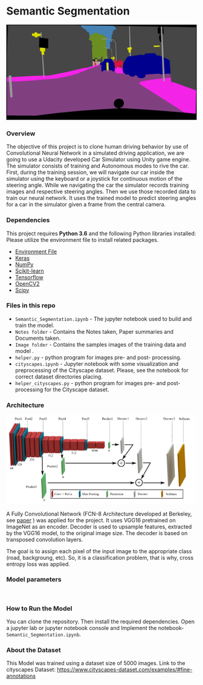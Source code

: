 # Semantic Segmentation

<p align="center">
<img src="https://github.com/akmeraki/Semantic_Segmentation/blob/master/images/frankfurt_000000_000294_gtFine_color.png">
</p>


### Overview
The objective of this project is to clone human driving behavior by use of Convolutional Neural Network in a simulated driving application, we are going to use a Udacity developed Car Simulator using Unity game engine. The simulator consists of training and Autonomous modes to rive the car. First, during the training session, we will navigate our car inside the simulator using the keyboard or a joystick for continuous motion of the steering angle. While we navigating the car the simulator records training images and respective steering angles. Then we use those recorded data to train our neural network. It uses the trained model to predict steering angles for a car in the simulator given a frame from the central camera.


### Dependencies

This project requires **Python 3.6** and the following Python libraries installed:
Please utilize the environment file to install related packages.

- [Environment File](https://github.com/akmeraki/Behavioral-Cloning-Udacity/tree/master/Environment)
- [Keras](https://keras.io/)
- [NumPy](http://www.numpy.org/)
- [Scikit-learn](http://scikit-learn.org/)
- [Tensorflow](https://www.tensorflow.org/)
- [OpenCV2](http://opencv.org/)
- [Scipy](https://www.scipy.org)

### Files in this repo
- `Semantic_Segmentation.ipynb` - The jupyter notebook used to build and train the model.
- `Notes folder` - Contains the Notes taken, Paper summaries and Documents taken.
- `Image folder` - Contains the samples images of the training data and model .
- `helper.py` - python program for images pre- and  post- processing.
- `cityscapes.ipynb` - Jupyter notebook with some visualization and preprocessing of the Cityscape dataset. Please, see the notebook for correct dataset directories placing.
- `helper_cityscapes.py` - python program for images pre- and  post- processing for the Cityscape dataset.

### Architecture
<p align="center">
<img src="https://github.com/akmeraki/Semantic_Segmentation/blob/master/images/fcn_arch_vgg16.png">
</p>

A Fully Convolutional Network (FCN-8 Architecture developed at Berkeley, see [paper](https://people.eecs.berkeley.edu/~jonlong/long_shelhamer_fcn.pdf) ) was applied for the project. It uses VGG16 pretrained on ImageNet as an encoder.
Decoder is used to upsample features, extracted by the VGG16 model, to the original image size. The decoder is based on transposed convolution layers.

The goal is to assign each pixel of the input image to the appropriate class (road, backgroung, etc). So, it is a classification problem, that is why, cross entropy loss was applied.


### Model parameters
<p align="center">
<img src="">
</p>

### How to Run the Model
You can clone the repository. Then install the required dependencies. Open a jupyter lab or jupyter notebook console and Implement the notebook- `Semantic_Segmentation.ipynb`.


### About the Dataset
This Model was trained using a dataset size of 5000 images.
Link to the cityscapes Dataset: https://www.cityscapes-dataset.com/examples/#fine-annotations
